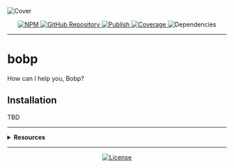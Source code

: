 <img src="https://repository-images.githubusercontent.com/914766829/40b4fd3b-cedd-417c-9068-3cfc1bb18108" alt="Cover" />

<p align="center">
  <a href="https://npmjs.com/package/bobp/" target="_blank">
    <img src="https://img.shields.io/npm/v/bobp.svg" alt="NPM" />
  </a>

  <a href="https://github.com/rdarida/bobp" target="_blank">
    <img src="https://img.shields.io/badge/-repository-222222?style=flat&logo=github" alt="GitHub Repository" />
  </a>

  <a href="https://github.com/rdarida/bobp/actions/workflows/publish.yml" target="_blank" alt="GitHub Actions">
    <img src="https://github.com/rdarida/bobp/actions/workflows/publish.yml/badge.svg" alt="Publish" />
  </a>

  <a href="https://sonarcloud.io/dashboard?id=rdarida_bobp" target="_blank" alt="SonarCloud">
    <img src="https://sonarcloud.io/api/project_badges/measure?project=rdarida_bobp&metric=coverage" alt="Coverage" />
  </a>

  <img src="https://img.shields.io/librariesio/release/npm/bobp" alt="Dependencies" />
</p>
<hr>

# bobp
How can I help you, Bobp?

## Installation
TBD

<hr>

<details>
  <summary>
    <strong>Resources</strong>
  </summary>

- [Documentation](https://rdarida.github.io/bobp/)
- [Rowan Atkinson demonstrating how funny "Bob" can be](https://www.youtube.com/watch?v=wOdfNwD9cEA)
</details>
<hr>

<p align="center">
  <a href="LICENSE" target="_blank">
    <img src="https://img.shields.io/badge/license-MIT-green" alt="License" />
  </a>
</p>
